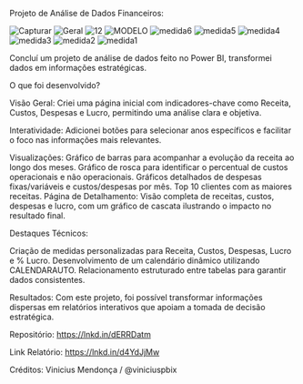 Projeto de Análise de Dados Financeiros:

![Capturar](https://github.com/user-attachments/assets/cc16b058-69ce-42e5-afc5-7a6f0baba9c0)
![Geral](https://github.com/user-attachments/assets/c6e791ae-c605-4f1b-b299-90f1e23f4fad)
![12](https://github.com/user-attachments/assets/811fb5c6-f0cf-4d79-b673-6c77a0118029)
![MODELO](https://github.com/user-attachments/assets/759389da-5cfd-45a4-bfb8-71bb76f93ec6)
![medida6](https://github.com/user-attachments/assets/3285d9fa-ea76-454e-a1ef-1cc3f4908ce7)
![medida5](https://github.com/user-attachments/assets/5b25549e-d21d-4d15-a197-4ef99250e51a)
![medida4](https://github.com/user-attachments/assets/be7b3fc5-ed89-4c60-97ca-7135f2d4ec05)
![medida3](https://github.com/user-attachments/assets/64b13bd0-3016-4b65-a936-fed785ad64f7)
![medida2](https://github.com/user-attachments/assets/af123fdd-123b-4010-8c30-9fa83bda8b85)
![medida1](https://github.com/user-attachments/assets/3e88ee7a-4f71-4285-91f7-3cefe9fc9b62)


Concluí um projeto de análise de dados feito no Power BI, transformei dados em informações estratégicas. 

O que foi desenvolvido?

Visão Geral: Criei uma página inicial com indicadores-chave como Receita, Custos, Despesas e Lucro, permitindo uma análise clara e objetiva.

Interatividade: Adicionei botões para selecionar anos específicos e facilitar o foco nas informações mais relevantes.

Visualizações:
Gráfico de barras para acompanhar a evolução da receita ao longo dos meses.
Gráfico de rosca para identificar o percentual de custos operacionais e não operacionais.
Gráficos detalhados de despesas fixas/variáveis e custos/despesas por mês.
Top 10 clientes com as maiores receitas.
Página de Detalhamento: Visão completa de receitas, custos, despesas e lucro, com um gráfico de cascata ilustrando o impacto no resultado final.

Destaques Técnicos:

Criação de medidas personalizadas para Receita, Custos, Despesas, Lucro e % Lucro.
Desenvolvimento de um calendário dinâmico utilizando CALENDARAUTO.
Relacionamento estruturado entre tabelas para garantir dados consistentes.

Resultados:
Com este projeto, foi possível transformar informações dispersas em relatórios interativos que apoiam a tomada de decisão estratégica. 

Repositório: https://lnkd.in/dERRDatm

Link Relatório: https://lnkd.in/d4YdJjMw

Créditos: Vinicius Mendonça / @viniciuspbix

